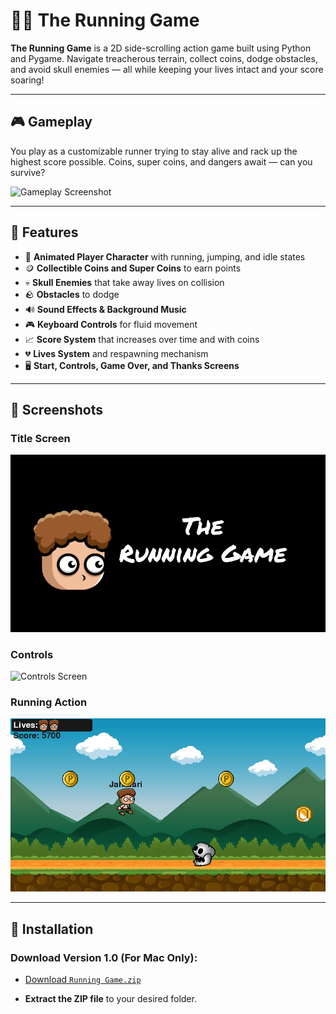 # 🏃‍♂️ The Running Game

**The Running Game** is a 2D side-scrolling action game built using Python and Pygame. Navigate treacherous terrain, collect coins, dodge obstacles, and avoid skull enemies — all while keeping your lives intact and your score soaring!

---

## 🎮 Gameplay

You play as a customizable runner trying to stay alive and rack up the highest score possible. Coins, super coins, and dangers await — can you survive?

![Gameplay Screenshot](screenshots/gameplay1.png)

---

## 🧠 Features

- 🎨 **Animated Player Character** with running, jumping, and idle states
- 🪙 **Collectible Coins and Super Coins** to earn points
- 💀 **Skull Enemies** that take away lives on collision
- 🪨 **Obstacles** to dodge
- 🔊 **Sound Effects & Background Music**
- 🎮 **Keyboard Controls** for fluid movement
- 📈 **Score System** that increases over time and with coins
- 💔 **Lives System** and respawning mechanism
- 🖥️ **Start, Controls, Game Over, and Thanks Screens**

---

## 📸 Screenshots

### Title Screen
![Start Screen](images/title.png)

### Controls
![Controls Screen](images/controls_white.png)

### Running Action
![Action Shot](images/action.png)

---

## 🧰 Installation

### Download Version 1.0 (For Mac Only):
 - [Download `Running Game.zip`](https://drive.google.com/file/d/1Qzym1NTBll5FZClSGWCehICZ-Urb71Ah/view?usp=drive_link)

 - **Extract the ZIP file** to your desired folder.